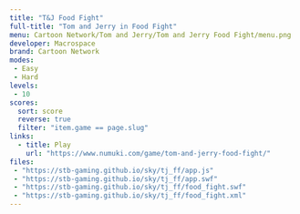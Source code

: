 ```yaml
---
title: "T&J Food Fight"
full-title: "Tom and Jerry in Food Fight"
menu: Cartoon Network/Tom and Jerry/Tom and Jerry Food Fight/menu.png
developer: Macrospace
brand: Cartoon Network
modes:
 - Easy
 - Hard
levels:
 - 10
scores:
  sort: score
  reverse: true
  filter: "item.game == page.slug"
links:
  - title: Play
    url: "https://www.numuki.com/game/tom-and-jerry-food-fight/"
files:
 - "https://stb-gaming.github.io/sky/tj_ff/app.js"
 - "https://stb-gaming.github.io/sky/tj_ff/app.swf"
 - "https://stb-gaming.github.io/sky/tj_ff/food_fight.swf"
 - "https://stb-gaming.github.io/sky/tj_ff/food_fight.xml"
---
```

